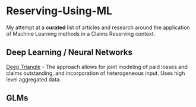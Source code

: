 # Reserving-Using-ML

My attempt at a **curated** list of articles and research around the application of Machine Learning methods in a Claims Reserving context. 

## Deep Learning / Neural Networks

[Deep Triangle](https://arxiv.org/pdf/1804.09253.pdf) - The approach allows for joint modeling of paid losses and claims outstanding, and incorporation of heterogeneous input. Uses high level aggregated data.

## GLMs

